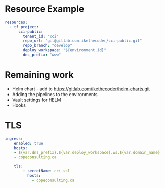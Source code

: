 

# Resource Example

```yaml
resources:
  - tf_project:
      cci-public:
        tenant_id: "cci"
        repo_url: "git@gitlab.com:ikethecoder/cci-public.git"
        repo_branch: "develop"
        deploy_workspace: "${environment.id}"
        dns_prefix: "www"

```

# Remaining work

* Helm chart - add to https://gitlab.com/ikethecoder/helm-charts.git
* Adding the pipelines to the environments
* Vault settings for HELM
* Hooks

# TLS

```yaml
ingress:
    enabled: true
    hosts:
    - ${var.dns_prefix}.${var.deploy_workspace}.ws.${var.domain_name}
    - copeconsulting.ca

    tls:
        - secretName: cci-ssl
          hosts:
            - copeconsulting.ca

```